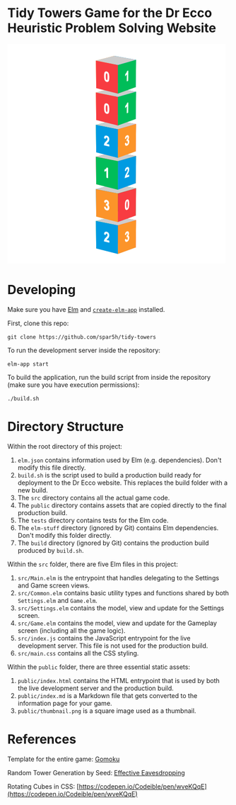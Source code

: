 # Tidy Towers Game for the Dr Ecco Heuristic Problem Solving Website

![thumbnail](public/thumbnail.png)

# Developing

Make sure you have [Elm](https://elm-lang.org/) and [`create-elm-app`](https://github.com/halfzebra/create-elm-app) installed. 

First, clone this repo:

```
git clone https://github.com/spar5h/tidy-towers
```

To run the development server inside the repository:

```
elm-app start
```

To build the application, run the build script from inside the repository (make sure you have execution permissions):

```
./build.sh
```

# Directory Structure

Within the root directory of this project:
1. `elm.json` contains information used by Elm (e.g. dependencies). Don't modify this file directly. 
2. `build.sh` is the script used to build a production build ready for deployment to the Dr Ecco website. This replaces the build folder with a new build.  
3. The `src` directory contains all the actual game code. 
4. The `public` directory contains assets that are copied directly to the final production build. 
5. The `tests` directory contains tests for the Elm code.
6. The `elm-stuff` directory (ignored by Git) contains Elm dependencies. Don't modify this folder directly. 
7. The `build` directory (ignored by Git) contains the production build produced by `build.sh`.

Within the `src` folder, there are five Elm files in this project:
1. `src/Main.elm` is the entrypoint that handles delegating to the Settings and Game screen views. 
2. `src/Common.elm` contains basic utility types and functions shared by both `Settings.elm` and `Game.elm`.
3. `src/Settings.elm` contains the model, view and update for the Settings screen. 
4. `src/Game.elm` contains the model, view and update for the Gameplay screen (including all the game logic). 
5. `src/index.js` contains the JavaScript entrypoint for the live development server. This file is not used for the production build.
6. `src/main.css` contains all the CSS styling.

Within the `public` folder, there are three essential static assets:
1. `public/index.html` contains the HTML entrypoint that is used by both the live development server and the production build. 
2. `public/index.md` is a Markdown file that gets converted to the information page for your game. 
3. `public/thumbnail.png` is a square image used as a thumbnail.

# References

Template for the entire game: [Gomoku](https://github.com/wjmn/gomoku)

Random Tower Generation by Seed: [Effective Eavesdropping](https://github.com/wjmn/effective-eavesdropping)

Rotating Cubes in CSS: [https://codepen.io/Codeible/pen/wveKQqE](https://codepen.io/Codeible/pen/wveKQqE)
